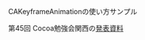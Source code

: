 CAKeyframeAnimationの使い方サンプル

第45回 Cocoa勉強会関西の[発表資料](http://www.slideshare.net/yuichi_fujishige/cakeyframeanimation)
